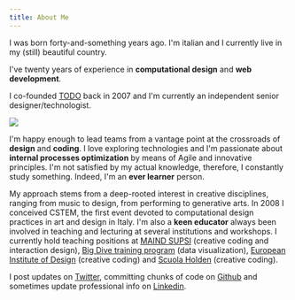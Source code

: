 ```yaml
---
title: About Me
---
```



I was born forty-and-something years ago. 
I'm italian and I currently live in my (still) beautiful country.

I've twenty years of experience in **computational design** and **web development**. 

I co-founded [TODO](https://todo.to.it/) back in 2007 and I'm currently an independent senior designer/technologist.

![](assets/me.jpg)

I'm happy enough to lead teams from a vantage point at the crossroads of **design** and **coding**. I love exploring technologies and I'm passionate about **internal processes optimization** by means of Agile and innovative principles. I'm not satisfied by my actual knowledge, therefore, I constantly study something. Indeed, I'm an **ever learner** person.

My approach stems from a deep-rooted interest in creative disciplines, ranging from music to design, from performing to generative arts. In 2008 I conceived CSTEM, the first event devoted to computational design practices in art and design in Italy. I'm also a **keen educator** always been involved in teaching and lecturing at several institutions and workshops. I currently hold teaching positions at [MAIND SUPSI](https://www.maind.supsi.ch/) (creative coding and interaction design), [Big Dive training program](http://www.bigdive.eu/) (data visualization), [European Institute of Design](http://www.ied.it/) (creative coding) and [Scuola Holden](https://scuolaholden.it/) (creative coding).

I post updates on [Twitter](https://twitter.com/fabiofranchino), committing chunks of code on [Github](https://github.com/abusedmedia) and sometimes update professional info on [Linkedin](https://www.linkedin.com/in/fabiofranchino/).
